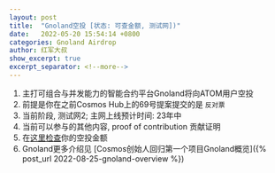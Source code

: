```yaml
---
layout: post
title:  "Gnoland空投 [状态: 可查金额, 测试网])"
date:   2022-05-20 15:54:14 +0800
categories: Gnoland Airdrop
author: 红军大叔
show_excerpt: true
excerpt_separator: <!--more-->
---
```


1. 主打可组合与并发能力的智能合约平台Gnoland将向ATOM用户空投
2. 前提是你在之前Cosmos Hub上的69号提案提交的是 `反对票`
3. 当前阶段, 测试网2; 主网上线预计时间: 23年中
4. 当前可以参与的其他内容, proof of contribution 贡献证明
5. 在[这里检查](https://app.gno.tools/verify-balance)你的空投金额
6. Gnoland更多介绍见 [Cosmos创始人回归第一个项目Gnoland概览]({%  post_url 2022-08-25-gnoland-overview %})

<!--more--> 